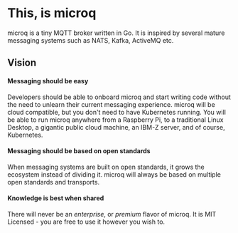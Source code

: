 # This, is microq

microq is a tiny MQTT broker written in Go.
It is inspired by several mature messaging systems such as NATS, Kafka, ActiveMQ etc.

## Vision

#### Messaging should be easy
Developers should be able to onboard microq and start writing code without the
need to unlearn their current messaging experience.
microq will be cloud compatible, but you don't need to have Kubernetes running.
You will be able to run microq anywhere from a Raspberry Pi, to a traditional Linux Desktop,
a gigantic public cloud machine, an IBM-Z server, and of course, Kubernetes.

#### Messaging should be based on open standards
When messaging systems are built on open standards, it grows the ecosystem instead of dividing it. microq will always be based on multiple open standards and transports.


#### Knowledge is best when shared
There will never be an *enterprise*, or *premium* flavor of microq.
It is MIT Licensed - you are free to use it however you wish to.